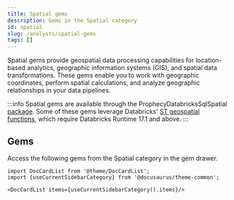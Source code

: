 ```yaml
---
title: Spatial gems
description: Gems in the Spatial category
id: spatial
slug: /analysts/spatial-gems
tags: []
---
```


Spatial gems provide geospatial data processing capabilities for location-based analytics, geographic information systems (GIS), and spatial data transformations. These gems enable you to work with geographic coordinates, perform spatial calculations, and analyze geographic relationships in your data pipelines.

:::info
Spatial gems are available through the ProphecyDatabricksSqlSpatial [package](/engineers/package-hub). Some of these gems leverage Databricks' [ST geospatial functions](https://docs.databricks.com/aws/en/sql/language-manual/sql-ref-st-geospatial-functions), which require Databricks Runtime 17.1 and above.
:::

## Gems

Access the following gems from the Spatial category in the gem drawer.

```mdx-code-block
import DocCardList from '@theme/DocCardList';
import {useCurrentSidebarCategory} from '@docusaurus/theme-common';

<DocCardList items={useCurrentSidebarCategory().items}/>
```

